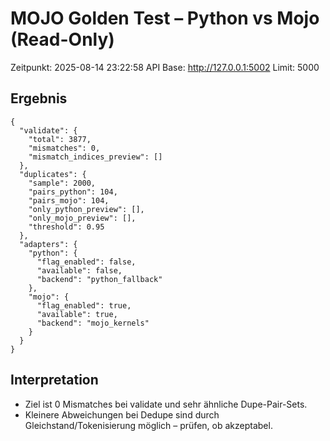 # MOJO Golden Test – Python vs Mojo (Read-Only)

Zeitpunkt: 2025-08-14 23:22:58
API Base: http://127.0.0.1:5002
Limit: 5000

## Ergebnis
```
{
  "validate": {
    "total": 3877,
    "mismatches": 0,
    "mismatch_indices_preview": []
  },
  "duplicates": {
    "sample": 2000,
    "pairs_python": 104,
    "pairs_mojo": 104,
    "only_python_preview": [],
    "only_mojo_preview": [],
    "threshold": 0.95
  },
  "adapters": {
    "python": {
      "flag_enabled": false,
      "available": false,
      "backend": "python_fallback"
    },
    "mojo": {
      "flag_enabled": true,
      "available": true,
      "backend": "mojo_kernels"
    }
  }
}
```

## Interpretation
- Ziel ist 0 Mismatches bei validate und sehr ähnliche Dupe-Pair-Sets.
- Kleinere Abweichungen bei Dedupe sind durch Gleichstand/Tokenisierung möglich – prüfen, ob akzeptabel.
